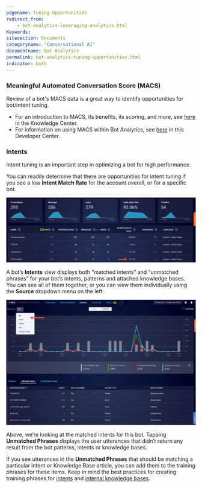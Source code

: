 ```yaml
---
pagename: Tuning Opportunities
redirect_from:
    - bot-analytics-leveraging-analytics.html
Keywords:
sitesection: Documents
categoryname: "Conversational AI"
documentname: Bot Analytics
permalink: bot-analytics-tuning-opportunities.html
indicator: both
---
```


### Meaningful Automated Conversation Score (MACS)

Review of a bot's MACS data is a great way to identify opportunities for bot/intent tuning. 

* For an introduction to MACS, its benefits, its scoring, and more, see [here](https://knowledge.liveperson.com/data-reporting-meaningful-automated-conversation-score-(macs).html) in the Knowledge Center.
* For information on using MACS within Bot Analytics, see [here](bot-analytics-macs.html) in this Developer Center.

### Intents
Intent tuning is an important step in optimizing a bot for high performance. 

You can readily determine that there are opportunities for intent tuning if you see a low **Intent Match Rate** for the account overall, or for a specific bot.

<img class="fancyimage" style="width:800px" src="img/ConvoBuilder/ba_low_intentmatchrate.png">

A bot’s **Intents** view displays both “matched intents” and “unmatched phrases” for your bot’s intents, patterns and attached knowledge bases. You can see all of them together, or you can view them individually using the **Source** dropdown menu on the left.

<img class="fancyimage" style="width:800px" src="img/ConvoBuilder/ba_views_intent.png">

Above, we’re looking at the matched intents for this bot. Tapping **Unmatched Phrases** displays the user utterances that didn’t return any result from the bot patterns, intents or knowledge bases.

If you see utterances in the **Unmatched Phrases** that should be matching a particular intent or Knowledge Base article, you can add them to the training phrases for these items. Keep in mind the best practices for creating training phrases for [intents](intent-manager-best-practices.html) and [internal knowledge bases](knowledge-base-internal-knowledge-bases-best-practices.html).